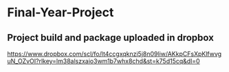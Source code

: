 # Final-Year-Project

## Project build and package uploaded in dropbox

https://www.dropbox.com/scl/fo/lt4ccgxqknzi5j8n09liw/AKkpCFsXpKlfwvguN_OZvOI?rlkey=lm38alszxaio3wm1b7whx8chd&st=k75d15cq&dl=0
